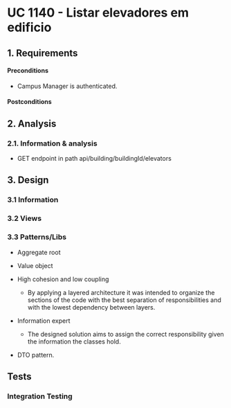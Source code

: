 # UC 1140 - Listar elevadores em edificio

## 1. Requirements

#### Preconditions

- Campus Manager is authenticated.

#### Postconditions

## 2. Analysis

### 2.1. Information & analysis

- GET endpoint in path api/building/buildingId/elevators

## 3. Design

### 3.1 Information

### 3.2 Views

### 3.3 Patterns/Libs

- Aggregate root

- Value object

- High cohesion and low coupling

  - By applying a layered architecture it was intended to organize the sections of the code with the best separation of responsibilities and with the lowest dependency between layers.

- Information expert

  - The designed solution aims to assign the correct responsibility given the information the classes hold.

- DTO pattern.

## Tests

### Integration Testing
